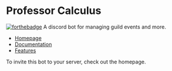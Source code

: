 # Professor Calculus
[![forthebadge](https://forthebadge.com/images/badges/built-with-love.svg)](https://forthebadge.com)
A discord bot for managing guild events and more.

* [Homepage](https://professorcalculus.io)
* [Documentation](https://professorcalculus.io/docs)
* [Features](https://professorcalculus.io/features)

To invite this bot to your server, check out the homepage.
